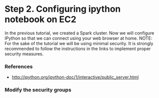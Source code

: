 # Step 2.  Configuring ipython notebook on EC2

In the previous tutorial, we created a Spark cluster.
Now we will configure IPython so that we can connect using your web browser at home.
NOTE: For the sake of the tutorial we will be using minimal security.
It is strongly recommended to follow the instructions in the links to implement proper security measures.

### References

* http://ipython.org/ipython-doc/1/interactive/public_server.html

### Modify the security groups



